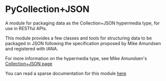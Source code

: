 PyCollection+JSON
====
A module for packaging data as the Collection+JSON hypermedia type, for use in RESTful APIs.

This module provides a few classes and tools for structuring data to be packaged in JSON following the specification
proposed by Mike Amundsen and registered with IANA. 

For more information on the hypermedia type, see Mike Amundsen's [
Collection+JSON page](http://amundsen.com/media-types/collection/)

You can read a sparse documentation for this module [here
](http://ievans3024.github.io/PyCollectionJSON/py_collection_json.html)